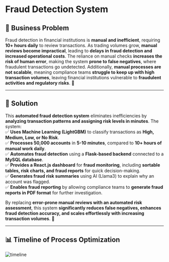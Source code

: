 # Fraud Detection System

## 📌 Business Problem  
Fraud detection in financial institutions is **manual and inefficient**, requiring **10+ hours daily** to review transactions. As trading volumes grow, **manual reviews become impractical**, leading to **delays in fraud detection and increased operational costs**. The reliance on manual checks **increases the risk of human error**, making the system **prone to false negatives**, where fraudulent transactions go undetected. Additionally, **manual processes are not scalable**, meaning compliance teams **struggle to keep up with high transaction volumes**, leaving financial institutions vulnerable to **fraudulent activities and regulatory risks**. 🚨  

---

## 🚀 Solution  
This **automated fraud detection system** eliminates inefficiencies by **analyzing transaction patterns and assigning risk levels in minutes**. The system:  
✅ **Uses Machine Learning (LightGBM)** to classify transactions as **High, Medium, Low, or No Risk**.  
✅ **Processes 50,000 accounts** in **5-10 minutes**, compared to **10+ hours of manual work daily**.  
✅ **Automates fraud detection** using a **Flask-based backend** connected to a **MySQL database**.  
✅ **Provides a React.js dashboard** for **fraud monitoring**, including **sortable tables, risk charts, and fraud reports** for quick decision-making.  
✅ **Generates fraud risk summaries** using AI (Llama3) to explain why an account was flagged.  
✅ **Enables fraud reporting** by allowing compliance teams to **generate fraud reports in PDF format** for further investigation.  

By replacing **error-prone manual reviews with an automated risk assessment**, this system **significantly reduces false negatives, enhances fraud detection accuracy, and scales effortlessly with increasing transaction volumes**. 🚀  

---

## 📊 Timeline of Process Optimization  
![timeline](https://github.com/user-attachments/assets/38fe56ff-266d-4929-bc21-c8291fed76ef)

